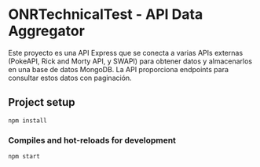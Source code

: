 # ONRTechnicalTest - API Data Aggregator

Este proyecto es una API Express que se conecta a varias APIs externas (PokeAPI, Rick and Morty API, y SWAPI) para obtener datos y almacenarlos en una base de datos MongoDB. La API proporciona endpoints para consultar estos datos con paginación.

## Project setup
```
npm install
```

### Compiles and hot-reloads for development
```
npm start
```
